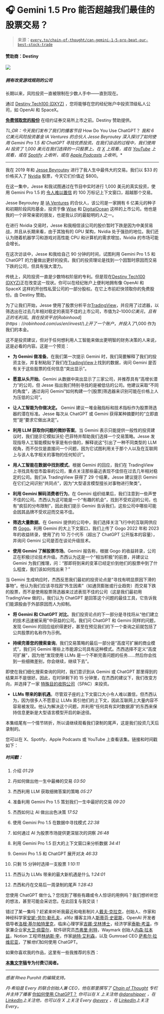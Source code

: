 <!--yml

类别：COT 专栏

日期：2024-05-08 11:04:47

-->

# 🎧 Gemini 1.5 Pro 能否超越我们最佳的股票交易？

> 来源：[`every.to/chain-of-thought/can-gemini-1-5-pro-beat-our-best-stock-trade`](https://every.to/chain-of-thought/can-gemini-1-5-pro-beat-our-best-stock-trade)

#### 赞助商：Destiny

##### ![](https://destiny.xyz/every)

##### 拥有改变游戏规则的公司

长期以来，风险投资一直被限制在少数人手中——直到现在。

通过 [Destiny Tech100 (DXYZ)](https://destiny.xyz/every) ，您将能够在您的经纪账户中投资顶级私人公司，如 OpenAI 和 SpaceX。

[**免费领取您的股份**](https://destiny.xyz/every) 在纽约证券交易所上市之前。Destiny 赞助提供。

*TL;DR：今天我们发布了我们的播客节目* How Do You Use ChatGPT？ *我和 6 亿美元风险投资基金 IA Ventures 的合伙人 Jesse Beyroutey 深入探讨了如何使用 Gemini Pro 1.5 和 ChatGPT 寻找优质投资。在我们谈话的过程中，我们使用 AI 投资了 1,000 美元在我们选择的一只股票上。在* [*X*](https://twitter.com/danshipper/status/1763556551556481432) *上观看，或在* [*YouTube*](https://youtu.be/EONHTpg_fag) *上观看，或在* [*Spotify*](https://open.spotify.com/episode/0iKjaKRhp5rsAwsOHM8rUs?si=7t-qj41USpyntvTkMxWsKQ) *上收听，或在* [*Apple Podcasts*](https://podcasts.apple.com/us/podcast/how-do-you-use-chatgpt/id1719789201?i=1000647667017) *上收听*。*

* * *

我在 2019 年和 [Jesse Beyroutey](https://twitter.com/beyroutey) 进行了我人生中最伟大的交易。我们以 $33 的价格买入了 [Nvidia](https://www.nvidia.com/en-us/) 股票，今天它们价值近 $800。

在这一集中，Jesse 和我试图通过在节目中实时进行 1,000 美元的真实投资，使用 Gemini Pro 1.5 的 [令人难以置信](https://every.to/chain-of-thought/i-spent-a-week-with-gemini-pro-1-5-it-s-fantastic) 的 100 万标记上下文窗口，超越那个交易。

Jesse Beyroutey 是 [IA Ventures](https://www.iaventures.com/) 的合伙人，该公司是一家拥有 6 亿美元的种子和初期阶段风险基金，投资于像 [Wise](https://wise.com/) 和 [DigitalOcean](https://www.digitalocean.com/) 这样的上市公司。他也是我的一个非常亲密的朋友，也是我认识的最聪明的人之一。

在进行 Nvidia 交易时，Jesse 和我相信该公司的股价暂时下跌是因为中美贸易战，并且从长期来看，由于其独有的 GPU 架构，Nvidia 处于强劲的地位。我们还认为随着机器学习和游戏对高性能 CPU 和计算机的需求增加，Nvidia 的市场可能会增长。

在这次访谈中，Jesse 和我给自己 90 分钟的时间，试图利用 Gemini Pro 1.5 和 ChatGPT 的力量做出更好的投资。我们的投资理论是找到一个因暂时原因而交易下跌的公司，但具有强大潜力。

传统上，风险投资一直是少数特权阶层的专利。但是现在[Destiny Tech100 (DXYZ)](https://destiny.xyz/every)正在改变这一现状。你可以在经纪账户上便利地拥有像 OpenAI 和 SpaceX 这样的开创性私营公司的一部分股权。在它上市前赶快领取你的免费股份。由 Destiny 赞助。

为了让我们开始，Jesse 使用了股票分析平台[TradingView](https://www.tradingview.com/)，并应用了过滤器，以筛选出在过去几年相对稳定的表现不佳的上市公司，市值为$2–1000 亿美元，且有正的毛利润。我在投资平台[Robinhood](https://robinhood.com/us/en/invest/)上开了一个账户，并投入了$1,000 作为我们的本金。

这不是投资建议，但对于任何想利用人工智能来做出更明智的财务决策的人来说，这是必看的内容。这是一个预览：

+   **为 Gemini 做准备**。在我们第一次提示 Gemini 时，我们简要解释了我们的投资主张，并复制粘贴了我们在[TradingView](https://www.tradingview.com/)上找到的数据，询问 Gemini 是否有关于这些股票的任何信息“突出显示”。

+   **愿意从头开始**。Gemini 从数据中突出显示了三家公司，并推荐具有“高增长潜力”的公司，但 Jesse 指出我们特别寻找的是被低估的公司。他建议采取“不同的角度”，通过询问 Gemini“如何构建一个[股票]筛选器来识别可能在价格上人为压低的公司”。

+   **让人工智能为你做决定。** Gemini 建议一堆金融指标和技术指标作为股票筛选器的潜在标准。Jesse 每次从 ChatGPT 或 Gemini 获得某种摘要时的“立即直觉”是“要求它做出决定”。

+   **利用 LLM 获取你问题的微妙答案**。当 Gemini 表示只能提供一般性的投资建议时，我们提示它模拟沃伦·巴菲特并帮助我们选择一个交易策略。Jesse 发现指导人工智能模拟专家是有价值的，解释说这“引出了一种不同类型的 LLM 视角，而不仅仅是直接问一个问题，因为它试图利用关于那个人以及在互联网上与该人名字相关的事物的任何知识”。

+   **用人工智能在数据中找到模式**。根据 Gemini 的回应，我们在 TradingView 上寻找具有低市盈率的公司，重点关注那些最近表现不佳但在过去几年相对稳定的公司。我们从 TradingView 获得了 29 个结果，Jesse 建议提示 Gemini 在它们之间识别“共同点”，因为“大型语言模型擅长对事物进行聚类”。

+   **利用 Gemini 解码消费者行为**。在 Gemini 组织结果后，我们注意到一些声誉不佳的公司。杰西认为这可能是一个“有趣的机会”，找到不受欢迎的公司，也有“疯狂的分布限制”，因此我们提示 Gemini 告诉我们，这些公司中哪些可能会因其品牌不受欢迎而交易不佳。

+   **筛选大量数据**。在 Gemini 提供的公司中，我们选择关注飞行中的互联网供应商 [Gogo](https://www.gogoair.com/)。利用 Gemini 的大上下文窗口，我们上传了 Gogo 2022 年和 2023 年的收益转录，使用了约 10 万个代币（超出了 ChatGPT 公开版本的容量），并询问 Gemini 公司是否在谈论升级技术。

+   **使用 Gemini 了解股票市场**。Gemini 报告称，根据 Gogo 的收益转录，公司正在积极讨论技术升级。杰西认为这是一个“相当积极”的前景，并建议让 Gemini 为我们推理，问：“那即将到来的变革已经定价到他们的股票中到了什么程度，我们该如何找出来？”

当 Gemini 生成响应时，杰西反思我们最初的投资论点是“寻找有明显原因下滑的事物”。他认为我们应该寻找因“外生因素”（如通货膨胀或行业趋势）而交易下跌的股票，而不是使用股票筛选器来过滤表现不佳的公司（这是我们最初用 TradingView 做的）。我们认为 ChatGPT 是回答这个问题的最佳工具，它告诉我们能源股由于外部原因而人为抑制。

+   **将 Gemini 和 ChatGPT 对比**。我们投资论点的下一部分是寻找将从“他们建立的技术迅速被采用”中获益的公司。我们问 ChatGPT 和 Gemini 同样的问题，发现 Gemini 的回应组织得更好，甚至在预见我们的下一个查询之前就包括了公共股票的名称作为示例。

+   **持续完善您的搜索查询**。我们交易策略的最后一部分是“高度可扩展的商业模式”，我们问 Gemini 哪些上市能源公司具有这种模式。杰西选择不定义“高度可扩展”，因为他“发现使用 LLMs 是一个不断完善问题的任务……然后你会找到一些细微差别，你会继续，继续下去”。

即使在我们细化搜索查询的同时，我们意识到从 Gemini 或 ChatGPT 那里得到的结果并不是很好。因此，在时钟剩下的 15 分钟里，在杰西的建议下，我们改变方向，并选择了一家 [特殊目的收购公司](https://www.investopedia.com/terms/s/spac.asp)（SPAC）来投资。

+   **LLMs 带来的新机遇**。尽管双子座的上下文窗口大小令人难以置信，但杰西认为，因为很多人不愿意让 LLMs 索引他们的上下文，因此互联网上大量内容不容易被发现。他认为解决这个问题，并利用“任何具有实时数据源”的东西来保持信息更新是大型语言模型开启的新途径。

本集结尾有一个情节转折，所以请继续观看我们录制的尾声，这是我们投资几天后录制的。

您可以在 X、Spotify、Apple Podcasts 或 YouTube 上查看该集。链接和时间戳如下：

##### 时间戳：

1.  介绍 *01:29*

1.  丹如何做出他一生中最棒的交易 *03:50*

1.  杰西利用 LLM 获取细微答案的策略 *05:27*

1.  准备利用 Gemini Pro 1.5 策划我们一生中最好的交易 *09:20*

1.  杰西如何让 AI 做出出色决策 *17:52*

1.  使用 Gemini Pro 1.5 在数据中寻找模式 *22:38*

1.  如何通过 AI 为股票市场提供更深层次的洞察 *26:48*

1.  利用 Gemini Pro 1.5 巨大的上下文窗口来分析数据 *34:41*

1.  Gemini Pro 1.5 和 ChatGPT 展开对决 *46:33*

1.  只剩 15 分钟时选择一支股票 *1:10:11*

1.  杰西认为 LLMs 带来的最大新机遇是什么 *1:24:01*

1.  杰西和丹在交易后一周录制的尾声 *1:28:43*

您使用 ChatGPT 做什么？您找到了哪些有趣或令人惊讶的用例吗？我们想听听您的想法，甚至可能会采访您。在此回复与我交谈！

错过了某一集吗？赶紧来听听我最近和电影制片人[戴夫·克拉克](https://every.to/chain-of-thought/how-a-hollywood-director-uses-ai-to-make-movies)，创始人、作家和神经科学家[安妮-劳尔·勒孔夫](https://every.to/chain-of-thought/she-s-running-a-business-writing-a-book-and-getting-a-ph-d-with-chatgpt)，a16z 播客主持人[斯蒂芬·史密斯](https://every.to/chain-of-thought/how-to-find-your-next-big-idea-hiding-on-the-internet)，OpenAI 开发者倡导者[洛根·基尔帕特里克](https://every.to/chain-of-thought/how-to-make-a-video-game-with-chatgpt-in-60-minutes)，临床心理学家[吉娜·戈林博士](https://every.to/chain-of-thought/chatgpt-for-radical-self-betterment)，经济学家[泰勒·考温](https://every.to/chain-of-thought/economist-tyler-cowen-on-how-chatgpt-is-changing-your-job)，作家兼企业家[大卫·佩雷尔](https://every.to/chain-of-thought/how-david-perell-uses-chatgpt-to-write-for-millions)，软件研究员[杰弗里·利特](https://every.to/chain-of-thought/you-can-build-an-app-with-chatgpt-in-60-minutes)，Waymark 创始人[内森·拉本兹](https://every.to/chain-of-thought/how-to-use-chatgpt-as-a-copilot-for-learning)，Notion 工程师[林纳斯·李](https://every.to/chain-of-thought/how-an-ai-researcher-uses-chatgpt-and-notion-ai)，作家[纳特·艾利森](https://every.to/chain-of-thought/chatgpt-for-writing-and-recommending-books)，以及 Gumroad CEO [萨希尔·拉维尼亚](https://every.to/news/introducing-how-i-use-chatgpt)，了解*他们*如何使用 ChatGPT。

如果你喜欢我的作品，这里有一些我推荐的东西：

**[本集文字稿](https://every.to/chain-of-thought/transcript-can-gemini-1-5-pro-beat-our-best-stock-trade)专为付费订阅者。**

* * *

*感谢 Rhea Purohit 的编辑支持。*

*丹·希珀是 Every 的联合创始人兼 CEO，他在那里撰写了* [*Chain of Thought*](https://every.to/chain-of-thought) *专栏并主持了播客* [你如何使用 ChatGPT？](https://open.spotify.com/show/5qX1nRTaFsfWdmdj5JWO1G) *你可以在 X 上关注他* [*@danshipper*](https://twitter.com/danshipper) *，在* [*LinkedIn*](https://www.linkedin.com/in/danshipper/)*上关注他，也可以在 X 上关注 Every* [*@every*](https://twitter.com/every) *，在* [*LinkedIn*](https://www.linkedin.com/company/everyinc/)*上关注 Every。*
